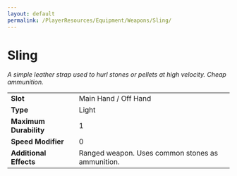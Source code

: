 ```yaml
---
layout: default
permalink: /PlayerResources/Equipment/Weapons/Sling/
---
```

# Sling
*A simple leather strap used to hurl stones or pellets at high velocity. Cheap ammunition.*

| | |
| :--------------------- | :------------------------------------------------------ |
| **Slot** | Main Hand / Off Hand |
| **Type** | Light |
| **Maximum Durability** | 1 |
| **Speed Modifier** | 0 |
| **Additional Effects** | Ranged weapon. Uses common stones as ammunition. |